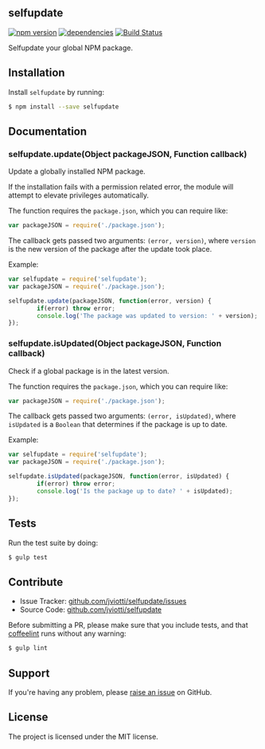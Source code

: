 selfupdate
----------

[![npm version](https://badge.fury.io/js/selfupdate.svg)](http://badge.fury.io/js/selfupdate)
[![dependencies](https://david-dm.org/jviotti/selfupdate.png)](https://david-dm.org/jviotti/selfupdate.png)
[![Build Status](https://travis-ci.org/jviotti/selfupdate.svg?branch=master)](https://travis-ci.org/jviotti/selfupdate)

Selfupdate your global NPM package.

Installation
------------

Install `selfupdate` by running:

```sh
$ npm install --save selfupdate
```

Documentation
-------------

### selfupdate.update(Object packageJSON, Function callback)

Update a globally installed NPM package.

If the installation fails with a permission related error, the module will attempt to elevate privileges automatically.

The function requires the `package.json`, which you can require like:

```javascript
var packageJSON = require('./package.json');
```

The callback gets passed two arguments: `(error, version)`, where `version` is the new version of the package after the update took place.

Example:

```javascript
var selfupdate = require('selfupdate');
var packageJSON = require('./package.json');

selfupdate.update(packageJSON, function(error, version) {
		if(error) throw error;
		console.log('The package was updated to version: ' + version);
});
```

### selfupdate.isUpdated(Object packageJSON, Function callback)

Check if a global package is in the latest version.

The function requires the `package.json`, which you can require like:

```javascript
var packageJSON = require('./package.json');
```

The callback gets passed two arguments: `(error, isUpdated)`, where `isUpdated` is a `Boolean` that determines if the package is up to date.

Example:

```javascript
var selfupdate = require('selfupdate');
var packageJSON = require('./package.json');

selfupdate.isUpdated(packageJSON, function(error, isUpdated) {
		if(error) throw error;
		console.log('Is the package up to date? ' + isUpdated);
});
```

Tests
-----

Run the test suite by doing:

```sh
$ gulp test
```

Contribute
----------

- Issue Tracker: [github.com/jviotti/selfupdate/issues](https://github.com/jviotti/selfupdate/issues)
- Source Code: [github.com/jviotti/selfupdate](https://github.com/jviotti/selfupdate)

Before submitting a PR, please make sure that you include tests, and that [coffeelint](http://www.coffeelint.org/) runs without any warning:

```sh
$ gulp lint
```

Support
-------

If you're having any problem, please [raise an issue](https://github.com/jviotti/selfupdate/issues/new) on GitHub.

License
-------

The project is licensed under the MIT license.
